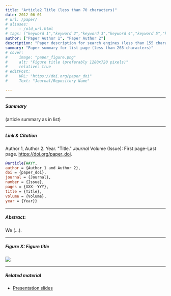 ```yaml
---
title: "Article2 Title (less than 70 characters)"
date: 2012-06-01
# url: /paper/
# aliases: 
#     - /old_url.html
# tags: ["keyword 1","keyword 2","keyword 3","keyword 4","keyword 5","keyword 6","keyword 7","keyword 8"]
author: ["Paper Author 1", "Paper Author 2"]
description: "Paper description for search engines (less than 155 characters)" 
summary: "Paper summary for list page (less than 265 characters)"
# cover:
#     image: "paper_figure.png"
#     alt: "Figure title (preferably 1280x720 pixels)"
#     relative: true
# editPost:
#     URL: "https://doi.org/paper_doi"
#     Text: "Journal/Repository Name"

---
```


---

##### Summary
(article summary as in list)

---

##### Link & Citation

Author 1, Author 2. Year. "Title." *Journal* Volume (Issue): First page–Last page. https://doi.org/paper_doi.

```BibTeX
@article{AAYY,
author = {Author 1 and Author 2},
doi = {paper_doi},
journal = {Journal},
number = {Issue},
pages = {XXX--YYY},
title = {Title},
volume = {Volume},
year = {Year}}
```

---

##### Abstract:
We (...).

---


##### Figure X:  Figure title

![](figurex.png)

---


##### Related material

+ [Presentation slides](presentation.pdf)